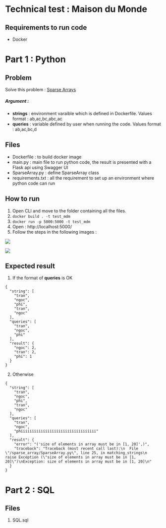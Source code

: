 # Technical test : Maison du Monde

## Requirements to run code
- Docker

# Part 1 : Python

## Problem 
Solve this problem : [Sparse Arrays](https://www.hackerrank.com/challenges/sparse-arrays/problem)
##### Argument :
- **strings** : environment varaible which is defined in Dockerfile. Values format : ab,ac,bc,abc,ac
- **queries** : variable defined by user when running the code. Values format : ab,ac,bc,d

## Files
* Dockerfile : to build docker image
* main.py : main file to run python code, the result is presented with a Flask api using Swagger UI
* SparseArray.py : define SparseArray class
* requirements.txt : all the requirement to set up an environment where python code can run

## How to run
1. Open CLI and move to the folder containing all the files.
2. ```docker build . -t test_mdm```
3. ```docker run -p 5000:5000 -t test_mdm```
4. Open : http://localhost:5000/
5. Follow the steps in the following images :

![](../master/images/step_1.png)

![](../master/images/step_2.png)

## Expected result
1. If the format of **queries** is OK
```
{
  "string": [
    "tran",
    "ngoc",
    "phi",
    "tran",
    "ngoc"
  ],
  "queries": [
    "tran",
    "ngoc",
    "phi"
  ],
  "result": {
    "ngoc": 2,
    "tran": 2,
    "phi": 1
  }
}
```

2. Otherwise
```
{
  "string": [
    "tran",
    "ngoc",
    "phi",
    "tran",
    "ngoc"
  ],
  "queries": [
    "tran",
    "ngoc",
    "phiiiiiiiiiiiiiiiiiiiiiiiiiiiiiiiiii"
  ],
  "result": {
    "error": "('size of elements in array must be in [1, 20]',)",
    "traceback": "Traceback (most recent call last):\n  File \"/sparse_array/SparseArray.py\", line 25, in matching_strings\n    raise Exception (\"size of elements in array must be in [1, 20]\")\nException: size of elements in array must be in [1, 20]\n"
  }
}
```

# Part 2 : SQL

## Files

1. SQL.sql

